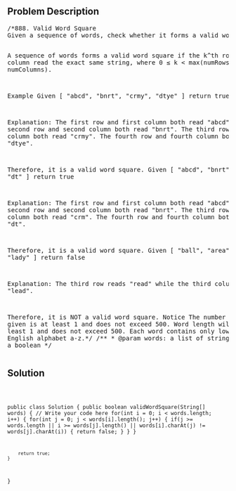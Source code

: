 <!--
<style>
  body { font-family: Arial, sans-serif; }
  .container { max-width: 600px; margin: auto; padding: 20px; }
  .comment-block { background-color: #f9f9f9; padding: 10px; border-left: 5px solid #ccc; }
  .code-block { background-color: #f4f4f4; padding: 10px; border: 1px solid #ddd; }
</style>
-->

<div class='container'>
<h2>Problem Description</h2>
<div class='comment-block'>
<pre>
/*888. Valid Word Square
Given a sequence of words, check whether it forms a valid word square.

A sequence of words forms a valid word square if the k^th row and column read the exact same string, where 0 ≤ k < max(numRows, numColumns).

Example
Given
[
  "abcd",
  "bnrt",
  "crmy",
  "dtye"
]
return true

Explanation:
The first row and first column both read "abcd".
The second row and second column both read "bnrt".
The third row and third column both read "crmy".
The fourth row and fourth column both read "dtye".

Therefore, it is a valid word square.
Given
[
  "abcd",
  "bnrt",
  "crm",
  "dt"
]
return true

Explanation:
The first row and first column both read "abcd".
The second row and second column both read "bnrt".
The third row and third column both read "crm".
The fourth row and fourth column both read "dt".

Therefore, it is a valid word square.
Given
[
  "ball",
  "area",
  "read",
  "lady"
]
return false

Explanation:
The third row reads "read" while the third column reads "lead".

Therefore, it is NOT a valid word square.
Notice
The number of words given is at least 1 and does not exceed 500.
Word length will be at least 1 and does not exceed 500.
Each word contains only lowercase English alphabet a-z.*/
    /**
     * @param words: a list of string
     * @return: a boolean
     */
</pre>
</div>

<h2>Solution</h2>
<div class='code-block'>
<pre><code class='language-java'>

public class Solution {
    public boolean validWordSquare(String[] words) {
        // Write your code here
        for(int i = 0; i < words.length; i++) {
            for(int j = 0; j < words[i].length(); j++) {
                if(j >= words.length || i >= words[j].length() || words[i].charAt(j) != words[j].charAt(i)) {
                    return false;
                }
            }
        }
        
        return true;
    }
}
</code></pre>
</div>
</div>
